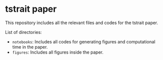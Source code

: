 # tstrait paper

This repository includes all the relevant files and codes for the tstrait paper.

List of directories:

- `notebooks`: Includes all codes for generating figures and computational time in the paper.
- `figures`: Includes all figures inside the paper.
